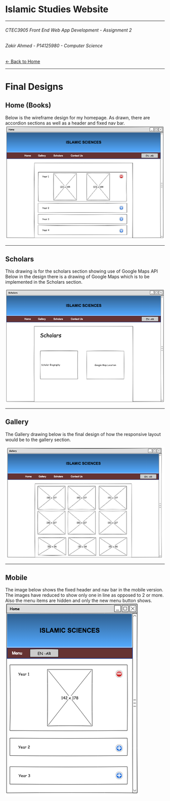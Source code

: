 # Islamic Studies Website
- - -
###### CTEC3905 Front End Web App Development - Assignment 2
###### Zakir Ahmed - P14125980 - Computer Science


[&larr; Back to Home](../README.md)

- - -

# Final Designs

## Home (Books)


Below is the wireframe design for my homepage. As drawn, there are accordion sections as well as a header and fixed nav bar.
![Final Designs 1](home.png)


* * *
## Scholars
This drawing is for the scholars section showing use of Google Maps API
Below in the design there is a drawing of Google Maps which is to be implemented in the Scholars section.

![Final Designs 2](scholars.png)

* * *
## Gallery
The Gallery drawing below is the final design of how the responsive layout would be to the gallery section.

![Final Designs 3](gallery.png)

* * *
## Mobile
The image below shows the fixed header and nav bar in the mobile version. The images have reduced to show only one in line as opposed to 2 or more. Also the menu items are hidden and only the new menu button shows.
![Final Designs 4](mobile.png)